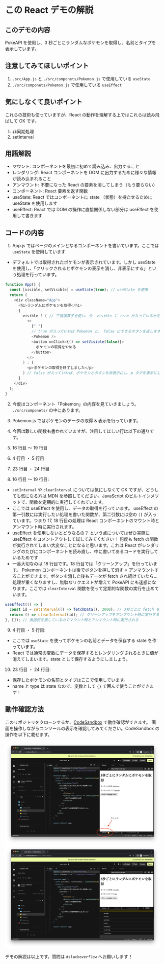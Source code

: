 # この React デモの解説

## このデモの内容

PokeAPI を使用し、3 秒ごとにランダムなポケモンを取得し、名前とタイプを表示しています。

## 注意してみてほしいポイント

1. `.src/App.js` と `./src/componets/Pokemon.js` で使用している `useState`
1. `./src/componets/Pokemon.js` で使用している `useEffect`

## 気にしなくて良いポイント

これらの技術も使っていますが、React の動作を理解する上ではこれらは読み飛ばして OK です。

1. 非同期処理
1. setInterval

## 用語解説

- マウント: コンポーネントを最初に初めて読み込み、出力すること
- レンダリング: React コンポーネントを DOM に出力するために様々な情報が読み込まれること
- アンマウント: 不要になった React の要素を消してしまう（もう要らない）
- コンポーネント: React 要素を返す関数
- useState: React ではコンポーネントに state （状態）を持たせるために useState を使用します
- useEffect: React では DOM の操作に直接関係しない部分は useEffect を使用して書きます

## コードの内容

1. App.js ではページのメインとなるコンポーネントを書いています。ここでは `useState` を使用しています

- デフォルトでは取得されたポケモンが表示されています。しかし useState を使用し、「クリックされるとポケモンの表示を消し、非表示にする」という処理を行っています。

```js
function App() {
  const [visible, setVisible] = useState(true); // useState を使用
  return (
    <div className="App">
      <h1>ランダムにポケモンを取得</h1>
      {
        visible ? ( // 三項演算子を使い、今  visible に true が入っているかを確かめます
          <>
            {" "}
            // true が入っていれば Pokemon と、 false にできるボタンを返します
            <Pokemon />
            <button onClick={() => setVisible(false)}>
              ポケモンの取得をやめる
            </button>
          </>
        ) : (
          <p>ポケモンの取得を終了しました</p>
        ) // false が入っていれば、ポケモンとボタンを非表示にし、p タグを表示にします
      }
    </div>
  );
}
```

2. 今度はコンポーネント「Pokemon」の内容を見ていきましょう。 `./src/componets/` の中にあります。

3. Pokemon.js ではポケモンのデータの取得 & 表示を行っています。

4. 今回は難しい関数も書かれていますが、注目してほしい行は以下の通りです。

5. 16 行目 〜 19 行目

6. 4 行目 ・ 5 行目

7. 23 行目 ・ 24 行目

8. 16 行目 〜 19 行目:

- `setInterval` や `clearInterval` については気にしなくて OK ですが、どうしても気になる方は MDN を参照してください。JavaScript のビルトインメソッドで、関数を定期的に実行してくれています。
- ここでは useEffect を使用し、データの取得を行っています。 useEffect の第一引数には実行したい処理を書いた関数が、第二引数には空の `[]` が入っています。つまり 17, 18 行目の処理は React コンポーネントのマウント時とアンマウント時に実行されます。
- useEffect を使用しないとどうなるの？ という点についてはぜひ実際に useEffect をコメントアウトして試してみてください！ 何度も fetch の関数が実行されてしまい大変なことになると思います。これは React がレンダリングのたびにコンポーネントを読み直し、中に書いてあるコードを実行しているためです
- 一番大切なのは 18 行目です。18 行目では「クリーンアップ」を行っています。 Pokemon コンポーネントは後でボタンを押して消す = アンマウントすることができます。ボタンを消した後もデータが fetch され続けていたら... 処理が重くなりますし、無駄なリクエストが増えて PokeAPI にも迷惑になります。ここでは `clearInterval` 関数を使って定期的な関数の実行を止めています。

```js
useEffect(() => {
  const id = setInterval(() => fetchData(), 3000); // 3秒ごとに fetch を実施
  return () => clearInterval(id); // クリーンアップをアンマウント時に実行することで、定期的な関数の実行を止める
}, []); // 角括弧を渡しているのでマウント時とアンマウント時に実行される
```

9. 4 行目 ・ 5 行目:

- ここでは `useState` を使ってポケモンの名前とデータを保存する state を作っています。
- React では通常の変数にデータを保存するとレンダリングされるときに値が消えてしまいます。state として保存するようにしましょう。

10. 23 行目 ・ 24 行目:

- 保存したポケモンの名前とタイプはここで使用しています。
- name と type は state なので、変数として `{}` で囲んで使うことができます！

## 動作確認方法

このリポジトリをクローンするか、[CodeSandbox](https://codesandbox.io/s/react-demo-8bj3vs?file=/src/App.js) で動作確認ができます。
画面を操作しながらコンソールの表示を確認してみてください。CodeSandbox の操作を以下に載せます。

![Terminal をクリック](./image/screenshot-1.png)
![コンソールが表示される](./image/screenshot-2.png)

デモの解説は以上です。質問は `#slackoverflow` へお願いします！
